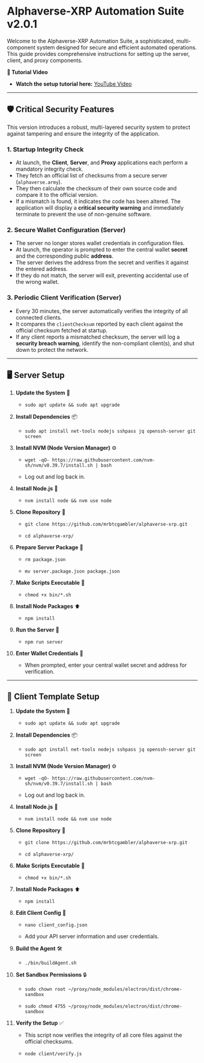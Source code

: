 # Alphaverse-XRP Automation Suite v2.0.1

Welcome to the Alphaverse-XRP Automation Suite, a sophisticated, multi-component system designed for secure and efficient automated operations. This guide provides comprehensive instructions for setting up the server, client, and proxy components.

**🎥 Tutorial Video**

* **Watch the setup tutorial here:** [YouTube Video](https://youtu.be/GfFnfkWMH8w)

---

## 🛡️ Critical Security Features

This version introduces a robust, multi-layered security system to protect against tampering and ensure the integrity of the application.

### 1. Startup Integrity Check
-   At launch, the **Client**, **Server**, and **Proxy** applications each perform a mandatory integrity check.
-   They fetch an official list of checksums from a secure server (`alphaverse.army`).
-   They then calculate the checksum of their own source code and compare it to the official version.
-   If a mismatch is found, it indicates the code has been altered. The application will display a **critical security warning** and immediately terminate to prevent the use of non-genuine software.

### 2. Secure Wallet Configuration (Server)
-   The server no longer stores wallet credentials in configuration files.
-   At launch, the operator is prompted to enter the central wallet **secret** and the corresponding public **address**.
-   The server derives the address from the secret and verifies it against the entered address.
-   If they do not match, the server will exit, preventing accidental use of the wrong wallet.

### 3. Periodic Client Verification (Server)
-   Every 30 minutes, the server automatically verifies the integrity of all connected clients.
-   It compares the `clientChecksum` reported by each client against the official checksum fetched at startup.
-   If any client reports a mismatched checksum, the server will log a **security breach warning**, identify the non-compliant client(s), and shut down to protect the network.

---

## 🖥️ Server Setup

 1. **Update the System** 🔄

    * `sudo apt update && sudo apt upgrade`

 2. **Install Dependencies** 📦

    * `sudo apt install net-tools nodejs sshpass jq openssh-server git screen`

 3. **Install NVM (Node Version Manager)** ⚙️

    * `wget -qO- https://raw.githubusercontent.com/nvm-sh/nvm/v0.39.7/install.sh | bash`

    * Log out and log back in.

 4. **Install Node.js** 📝

    * `nvm install node && nvm use node`

 5. **Clone Repository** 📂

    * `git clone https://github.com/mrbtcgambler/alphaverse-xrp.git`

    * `cd alphaverse-xrp/`

 6. **Prepare Server Package** 📝

    * `rm package.json`

    * `mv server.package.json package.json`

 7. **Make Scripts Executable** 🔧

    * `chmod +x bin/*.sh`

 8. **Install Node Packages** ⬆️

    * `npm install`

 9. **Run the Server** 🚀

    * `npm run server`

10. **Enter Wallet Credentials** 🔐

    * When prompted, enter your central wallet secret and address for verification.

---

## 📄 Client Template Setup

 1. **Update the System** 🔄

    * `sudo apt update && sudo apt upgrade`

 2. **Install Dependencies** 📦

    * `sudo apt install net-tools nodejs sshpass jq openssh-server git screen`

 3. **Install NVM (Node Version Manager)** ⚙️

    * `wget -qO- https://raw.githubusercontent.com/nvm-sh/nvm/v0.39.7/install.sh | bash`

    * Log out and log back in.

 4. **Install Node.js** 📝

    * `nvm install node && nvm use node`

 5. **Clone Repository** 📂

    * `git clone https://github.com/mrbtcgambler/alphaverse-xrp.git`

    * `cd alphaverse-xrp/`

 6. **Make Scripts Executable** 🔧

    * `chmod +x bin/*.sh`

 7. **Install Node Packages** ⬆️

    * `npm install`

 8. **Edit Client Config** 📝

    * `nano client_config.json`

    * Add your API server information and user credentials.

 9. **Build the Agent** 🛠️

    * `./bin/buildAgent.sh`

10. **Set Sandbox Permissions** 🔒

    * `sudo chown root ~/proxy/node_modules/electron/dist/chrome-sandbox`

    * `sudo chmod 4755 ~/proxy/node_modules/electron/dist/chrome-sandbox`

11. **Verify the Setup** ✅

    * This script now verifies the integrity of all core files against the official checksums.

    * `node client/verify.js`

